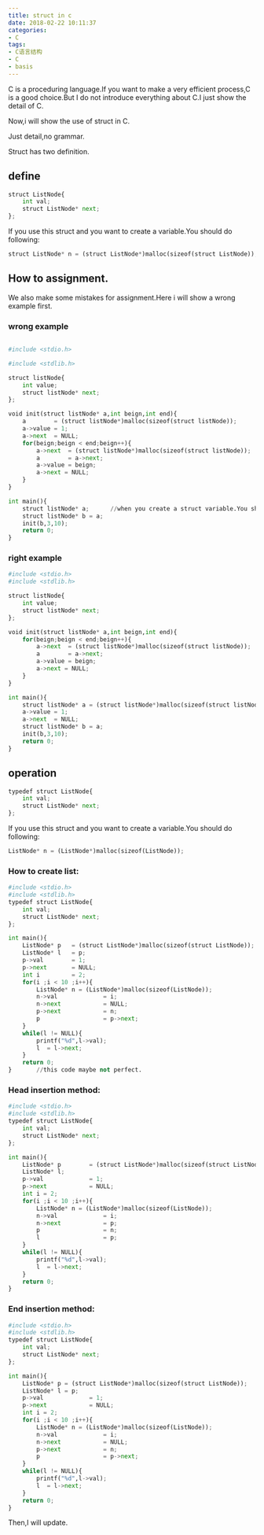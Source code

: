 ```yaml
---
title: struct in c
date: 2018-02-22 10:11:37
categories:
- C
tags:
- C语言结构
- C
- basis
---
```

C is a proceduring language.If you want to make a very efficient process,C is a good choice.But I do not introduce everything about C.I just show the detail of C.

Now,i will show the use of struct in C.

<!-- more -->

Just detail,no grammar.

Struct has two definition.

## define

```python
struct ListNode{
	int val;
	struct ListNode* next;
};
```

If you use this struct and you want to create a variable.You should do following:

```python
struct ListNode* n = (struct ListNode*)malloc(sizeof(struct ListNode));
```

## How to assignment.

We also make some mistakes for assignment.Here i will show a wrong example first.

### wrong example

```python

#include <stdio.h>

#include <stdlib.h>

struct listNode{
	int value;
	struct listNode* next; 
};

void init(struct listNode* a,int beign,int end){
	a        = (struct listNode*)malloc(sizeof(struct listNode));
	a->value = 1;
	a->next  = NULL;
	for(beign;beign < end;beign++){
		a->next  = (struct listNode*)malloc(sizeof(struct listNode));
		a        = a->next;
		a->value = beign;
		a->next = NULL;
	}
}

int main(){
	struct listNode* a;      //when you create a struct variable.You should give space first.
	struct listNode* b = a;
	init(b,3,10);
	return 0;
}
```

### right example

```python
#include <stdio.h>
#include <stdlib.h>

struct listNode{
	int value;
	struct listNode* next; 
};

void init(struct listNode* a,int beign,int end){
	for(beign;beign < end;beign++){
		a->next  = (struct listNode*)malloc(sizeof(struct listNode));
		a        = a->next;
		a->value = beign;
		a->next = NULL;
	}
}

int main(){
	struct listNode* a = (struct listNode*)malloc(sizeof(struct listNode));
	a->value = 1;
	a->next  = NULL;
	struct listNode* b = a;
	init(b,3,10);
	return 0;
}
```

## operation

```python
typedef struct ListNode{
	int val;
	struct ListNode* next;
};
```

If you use this struct and you want to create a variable.You should do following:

```python
ListNode* n = (ListNode*)malloc(sizeof(ListNode));
```

### How to create list:

```python
#include <stdio.h>
#include <stdlib.h>
typedef struct ListNode{
	int val;
	struct ListNode* next;
};

int main(){
	ListNode* p   = (struct ListNode*)malloc(sizeof(struct ListNode));
	ListNode* l   = p;
	p->val        = 1; 
	p->next       = NULL;
	int i         = 2;
	for(i ;i < 10 ;i++){
		ListNode* n = (ListNode*)malloc(sizeof(ListNode));
		n->val             = i;
		n->next            = NULL;
		p->next            = n;
		p                  = p->next;
	}
	while(l != NULL){
		printf("%d",l->val);
		l  = l->next;
	}
	return 0;
}		//this code maybe not perfect.
```

### Head insertion method:

```python
#include <stdio.h>
#include <stdlib.h>
typedef struct ListNode{
	int val;
	struct ListNode* next;
};

int main(){
	ListNode* p        = (struct ListNode*)malloc(sizeof(struct ListNode));
	ListNode* l;
	p->val             = 1; 
	p->next            = NULL;
	int i = 2;
	for(i ;i < 10 ;i++){
		ListNode* n = (ListNode*)malloc(sizeof(ListNode));
		n->val             = i;
		n->next            = p;
		p                  = n;
		l                  = p;
	}
	while(l != NULL){
		printf("%d",l->val);
		l  = l->next;
	}
	return 0;
}
```

### End insertion method:

```python
#include <stdio.h>
#include <stdlib.h>
typedef struct ListNode{
	int val;
	struct ListNode* next;
};

int main(){
	ListNode* p = (struct ListNode*)malloc(sizeof(struct ListNode));
	ListNode* l = p;
	p->val             = 1; 
	p->next            = NULL;
	int i = 2;
	for(i ;i < 10 ;i++){
		ListNode* n = (ListNode*)malloc(sizeof(ListNode));
		n->val             = i;
		n->next            = NULL;
		p->next            = n;
		p                  = p->next;
	}
	while(l != NULL){
		printf("%d",l->val);
		l  = l->next;
	}
	return 0;
}
```

Then,I will update. 
